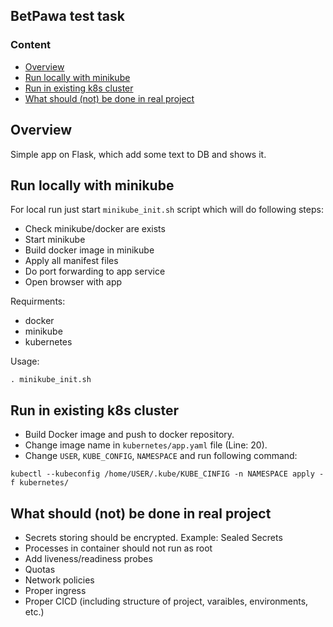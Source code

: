 BetPawa test task
---------------------

### Content  
- [Overview](#headers)  
- [Run locally with minikube](#headers)  
- [Run in existing k8s cluster](#headers)
- [What should (not) be done in real project](#headers)

<a name="headers"><h2>Overview</h2></a>
Simple app on Flask, which add some text to DB and shows it.


<a name="headers"><h2>Run locally with minikube</h2></a>
For local run just start ```minikube_init.sh``` script which will do following steps:
- Check minikube/docker are exists
- Start minikube
- Build docker image in minikube
- Apply all manifest files
- Do port forwarding to app service
- Open browser with app

Requirments:
- docker
- minikube
- kubernetes

Usage:
```
. minikube_init.sh
```


<a name="headers"><h2>Run in existing k8s cluster</h2></a>
- Build Docker image and push to docker repository.
- Change image name in ```kubernetes/app.yaml``` file (Line: 20).
- Change ```USER```, ```KUBE_CONFIG```, ```NAMESPACE``` and run following command:
```
kubectl --kubeconfig /home/USER/.kube/KUBE_CINFIG -n NAMESPACE apply -f kubernetes/
```

<a name="headers"><h2>What should (not) be done in real project</h2></a>
- Secrets storing should be encrypted. Example: Sealed Secrets
- Processes in container should not run as root
- Add liveness/readiness probes
- Quotas
- Network policies
- Proper ingress
- Proper CICD (including structure of project, varaibles, environments, etc.)
